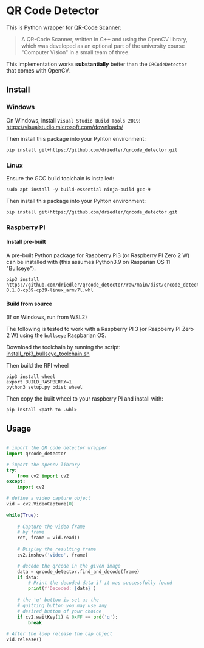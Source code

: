 # QR Code Detector

This is Python wrapper for [QR-Code Scanner](https://github.com/PhilS94/QR-Code-Scanner):

> A QR-Code Scanner, written in C++ and using the OpenCV library, which was developed as an optional part of the university course "Computer Vision" in a small team of three.

This implementation works __substantially__ better than the `QRCodeDetector` that comes with OpenCV.


## Install


### Windows

On Windows, install `Visual Studio Build Tools 2019`:
https://visualstudio.microsoft.com/downloads/

Then install this package into your Pyhton environment:
```
pip install git+https://github.com/driedler/qrcode_detector.git
```



### Linux

Ensure the GCC build toolchain is installed:

```
sudo apt install -y build-essential ninja-build gcc-9
```

Then install this package into your Pyhton environment:
```
pip install git+https://github.com/driedler/qrcode_detector.git
```



### Raspberry PI


#### Install pre-built

A pre-built Python package for Raspberry PI3 (or Raspberry PI Zero 2 W) can be installed with (this assumes Python3.9 on Rasparian OS 11 "Bullseye"):

```
pip3 install https://github.com/driedler/qrcode_detector/raw/main/dist/qrcode_detector-0.1.0-cp39-cp39-linux_armv7l.whl
```

#### Build from source

(If on Windows, run from WSL2)

The following is tested to work with a Raspberry PI 3 (or Raspberry PI Zero 2 W)
using the `bullseye` Raspbarian OS.

Download the toolchain by running the script: [install_rpi3_bullseye_toolchain.sh](cpp/install_rpi3_bullseye_toolchain.sh)


Then build the RPI wheel
```
pip3 install wheel
export BUILD_RASPBERRY=1
python3 setup.py bdist_wheel
```

Then copy the built wheel to your raspberry PI and install with:
```
pip install <path to .whl>
```



## Usage

```python

# import the QR code detector wrapper
import qrcode_detector

# import the opencv library
try:
    from cv2 import cv2
except:
    import cv2

# define a video capture object
vid = cv2.VideoCapture(0)
  
while(True):
      
    # Capture the video frame
    # by frame
    ret, frame = vid.read()
  
    # Display the resulting frame
    cv2.imshow('video', frame)

    # decode the qrcode in the given image
    data = qrcode_detector.find_and_decode(frame)
    if data:
        # Print the decoded data if it was successfully found
        print(f'Decoded: {data}')
      
    # the 'q' button is set as the
    # quitting button you may use any
    # desired button of your choice
    if cv2.waitKey(1) & 0xFF == ord('q'):
        break
  
# After the loop release the cap object
vid.release()

```
